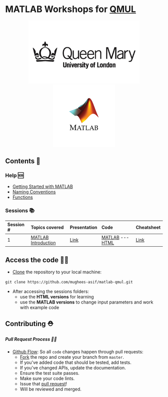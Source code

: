 # MATLAB Workshops for [QMUL](https://www.qmul.ac.uk/)

<p align="center">
  <a href="https://www.linkedin.com/in/mugheesasif/">
    <img height=200 src="assets/images/qm-logo.jpg">
    <img height=200 src="assets/images/Matlab-Logo.png">	
  </a>
</p>

## Contents 🧾

### Help 🆘

* [Getting Started with MATLAB](http://www.image.ece.ntua.gr/courses_static/nn/matlab/getstart.pdf)
* [Naming Conventions](https://github.com/mughees-asif/matlab-qmul/blob/master/assets/naming-conventions.pdf)
* [Functions](https://github.com/mughees-asif/matlab-qmul/blob/master/assets/matlab-basic-functions-reference.pdf)

### Sessions 📚

| Session # | Topics covered | Presentation | Code | Cheatsheet | 
| :------------- | :------------- | :------------- | :------------- | :------------- | 
| 1 | [MATLAB Introduction](https://www.mathworks.com/products/matlab.html) | [Link](https://github.com/mughees-asif/matlab-qmul/blob/master/session1-matlab_basics/github-release.pdf) | [MATLAB](https://github.com/mughees-asif/matlab-qmul/tree/master/session1-matlab_basics/code-matlab) --- [HTML](https://github.com/mughees-asif/matlab-qmul/tree/master/session1-matlab_basics/code-pdf) | [Link](https://github.com/mughees-asif/matlab-qmul/blob/master/session1-matlab_basics/matlab-basic-functions-reference.pdf) | 

## Access the code 👨‍💻

* [Clone](https://docs.github.com/en/free-pro-team@latest/github/creating-cloning-and-archiving-repositories/cloning-a-repository#cloning-a-repository-to-github-desktop) the repository to your local machine:

`git clone https://github.com/mughees-asif/matlab-qmul.git`

* After accessing the sessions folders:
	* use the **HTML versions** for learning
	* use the **MATLAB versions** to change input parameters and work with example code

## Contributing ⛑

##### Pull Request Process 👩‍🔧

* [Github Flow](https://guides.github.com/introduction/flow/index.html): So all `code` changes happen through pull requests:
	* [Fork](https://docs.github.com/en/get-started/quickstart/fork-a-repo) the repo and create your branch from `master`.
	* If you've added code that should be tested, add tests.
	* If you've changed APIs, update the documentation.
	* Ensure the test suite passes.
	* Make sure your code lints.
	* Issue that [pull request](https://docs.github.com/en/github/collaborating-with-pull-requests/proposing-changes-to-your-work-with-pull-requests/creating-a-pull-request-from-a-fork)!
	* Will be reviewed and merged.